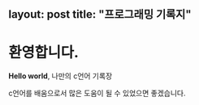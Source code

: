 layout: post
title:  "프로그래밍 기록지"
---

# 환영합니다.

**Hello world**, 나만의 c언어 기록장

c언어를 배움으로서 많은 도움이 될 수 있었으면 좋겠습니다. 
